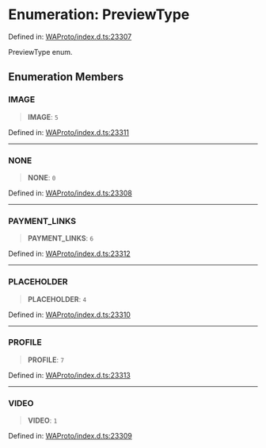 # Enumeration: PreviewType

Defined in: [WAProto/index.d.ts:23307](https://github.com/Fokusdotid/bail/blob/8b525f9ebcc20cb9acd0f880b6ad58976e38b117/WAProto/index.d.ts#L23307)

PreviewType enum.

## Enumeration Members

### IMAGE

> **IMAGE**: `5`

Defined in: [WAProto/index.d.ts:23311](https://github.com/Fokusdotid/bail/blob/8b525f9ebcc20cb9acd0f880b6ad58976e38b117/WAProto/index.d.ts#L23311)

***

### NONE

> **NONE**: `0`

Defined in: [WAProto/index.d.ts:23308](https://github.com/Fokusdotid/bail/blob/8b525f9ebcc20cb9acd0f880b6ad58976e38b117/WAProto/index.d.ts#L23308)

***

### PAYMENT\_LINKS

> **PAYMENT\_LINKS**: `6`

Defined in: [WAProto/index.d.ts:23312](https://github.com/Fokusdotid/bail/blob/8b525f9ebcc20cb9acd0f880b6ad58976e38b117/WAProto/index.d.ts#L23312)

***

### PLACEHOLDER

> **PLACEHOLDER**: `4`

Defined in: [WAProto/index.d.ts:23310](https://github.com/Fokusdotid/bail/blob/8b525f9ebcc20cb9acd0f880b6ad58976e38b117/WAProto/index.d.ts#L23310)

***

### PROFILE

> **PROFILE**: `7`

Defined in: [WAProto/index.d.ts:23313](https://github.com/Fokusdotid/bail/blob/8b525f9ebcc20cb9acd0f880b6ad58976e38b117/WAProto/index.d.ts#L23313)

***

### VIDEO

> **VIDEO**: `1`

Defined in: [WAProto/index.d.ts:23309](https://github.com/Fokusdotid/bail/blob/8b525f9ebcc20cb9acd0f880b6ad58976e38b117/WAProto/index.d.ts#L23309)
